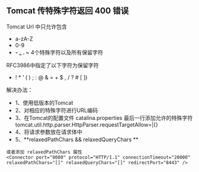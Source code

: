 ## Tomcat 传特殊字符返回 400 错误

Tomcat Url 中只允许包含

- a-zA-Z
- 0-9
- **- _ . ~** 4个特殊字符以及所有保留字符

RFC3986中指定了以下字符为保留字符

- ! * ’ ( ) ; : @ & = + $ , / ? # [ ])

解决办法：

- 1、使用低版本的Tomcat
- 2、对相应的特殊字符进行URL编码
- 3、在Tomcat的配置文件 catalina.properties 最后一行添加允许的特殊字符 tomcat.util.http.parser.HttpParser.requestTargetAllow=|{}
- 4、将请求参数放在请求体中
- 5、**relaxedPathChars && relaxedQueryChars **

```
或者添加 relaxedPathChars 属性
<Connector port="8080" protocol="HTTP/1.1" connectionTimeout="20000" relaxedPathChars="[]" relaxedQueryChars="[]" redirectPort="8443" />
```

